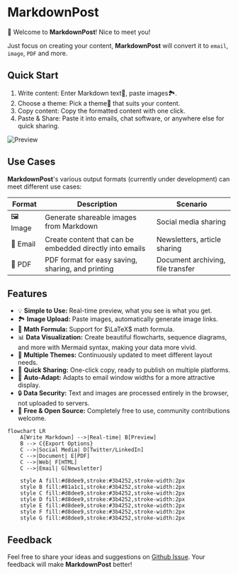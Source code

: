 # MarkdownPost

👋 Welcome to **MarkdownPost**! Nice to meet you!

Just focus on creating your content, **MarkdownPost** will convert it to `email`, `image`, `PDF` and more.

## Quick Start

1. Write content: Enter Markdown text📝, paste images🏞️.
2. Choose a theme: Pick a theme🎨 that suits your content.
3. Copy content: Copy the formatted content with one click.
4. Paste & Share: Paste it into emails, chat software, or anywhere else for quick sharing.

![Preview](https://picsum.photos/600/300)

## Use Cases

**MarkdownPost**'s various output formats (currently under development) can meet different use cases:

| Format    | Description                                              | Scenario                          |
|-----------|----------------------------------------------------------|-----------------------------------|
| 🖼️ Image | Generate shareable images from Markdown                  | Social media sharing              |
| 📧 Email  | Create content that can be embedded directly into emails | Newsletters, article sharing      |
| 📄 PDF    | PDF format for easy saving, sharing, and printing        | Document archiving, file transfer |

## Features

- 💡 **Simple to Use:** Real-time preview, what you see is what you get.
- 🏞️ **Image Upload:** Paste images, automatically generate image links.
- 🧮 **Math Formula:** Support for $\LaTeX$ math formula.
- 📊 **Data Visualization:** Create beautiful flowcharts, sequence diagrams, and more with Mermaid syntax, making your data more vivid.
- 🎨 **Multiple Themes:** Continuously updated to meet different layout needs.
- 📧 **Quick Sharing:** One-click copy, ready to publish on multiple platforms.
- 📄 **Auto-Adapt:** Adapts to email window widths for a more attractive display.
- 🔒 **Data Security:** Text and images are processed entirely in the browser, not uploaded to servers.
- 🌟 **Free & Open Source:** Completely free to use, community contributions welcome.

```mermaid
flowchart LR
    A[Write Markdown] -->|Real-time| B[Preview]
    B --> C{Export Options}
    C -->|Social Media| D[Twitter/LinkedIn]
    C -->|Document| E[PDF]
    C -->|Web| F[HTML]
    C -->|Email| G[Newsletter]
    
    style A fill:#d8dee9,stroke:#3b4252,stroke-width:2px
    style B fill:#81a1c1,stroke:#3b4252,stroke-width:2px
    style C fill:#d8dee9,stroke:#3b4252,stroke-width:2px
    style D fill:#d8dee9,stroke:#3b4252,stroke-width:2px
    style E fill:#d8dee9,stroke:#3b4252,stroke-width:2px
    style F fill:#d8dee9,stroke:#3b4252,stroke-width:2px
    style G fill:#d8dee9,stroke:#3b4252,stroke-width:2px
```

## Feedback

Feel free to share your ideas and suggestions on [Github Issue](https://github.com/Cyronlee/markdown-post/issues). Your
feedback will make **MarkdownPost** better!
